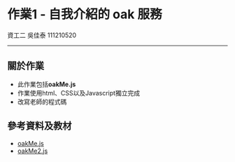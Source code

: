 # 作業1 - 自我介紹的 oak 服務 
資工二 吳佳泰 111210520

---
## 關於作業

* 此作業包括**oakMe.js**
* 作業使用html、CSS以及Javascript獨立完成
* 改寫老師的程式碼

## 參考資料及教材

* [oakMe.js](https://github.com/ccc113a/html2denojs/blob/master/02-%E5%BE%8C%E7%AB%AF/03-oak/01-basic/oakMe.js)
* [oakMe2.js](https://github.com/ccc113a/html2denojs/blob/master/02-%E5%BE%8C%E7%AB%AF/03-oak/01-basic/oakMe2.js)